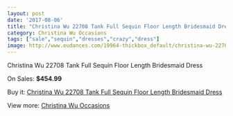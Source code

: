 ```yaml
---
layout: post
date: '2017-08-06'
title: "Christina Wu 22708 Tank Full Sequin Floor Length Bridesmaid Dress"
category: Christina Wu Occasions
tags: ["sale","sequin","dresses","crazy","dress"]
image: http://www.eudances.com/19964-thickbox_default/christina-wu-22708-tank-full-sequin-floor-length-bridesmaid-dress.jpg
---
```

Christina Wu 22708 Tank Full Sequin Floor Length Bridesmaid Dress

On Sales: **$454.99**
<a href="https://www.eudances.com/en/christina-wu-occasions/5970-christina-wu-22708-tank-full-sequin-floor-length-bridesmaid-dress.html"><amp-img layout="responsive" width="600" height="600" src="//www.eudances.com/19964-thickbox_default/christina-wu-22708-tank-full-sequin-floor-length-bridesmaid-dress.jpg" alt="Christina Wu 22708 Tank Full Sequin Floor Length Bridesmaid Dress 0" /></a>
<a href="https://www.eudances.com/en/christina-wu-occasions/5970-christina-wu-22708-tank-full-sequin-floor-length-bridesmaid-dress.html"><amp-img layout="responsive" width="600" height="600" src="//www.eudances.com/19965-thickbox_default/christina-wu-22708-tank-full-sequin-floor-length-bridesmaid-dress.jpg" alt="Christina Wu 22708 Tank Full Sequin Floor Length Bridesmaid Dress 1" /></a>

Buy it: [Christina Wu 22708 Tank Full Sequin Floor Length Bridesmaid Dress](https://www.eudances.com/en/christina-wu-occasions/5970-christina-wu-22708-tank-full-sequin-floor-length-bridesmaid-dress.html "Christina Wu 22708 Tank Full Sequin Floor Length Bridesmaid Dress")

View more: [Christina Wu Occasions](https://www.eudances.com/en/59-christina-wu-occasions "Christina Wu Occasions")